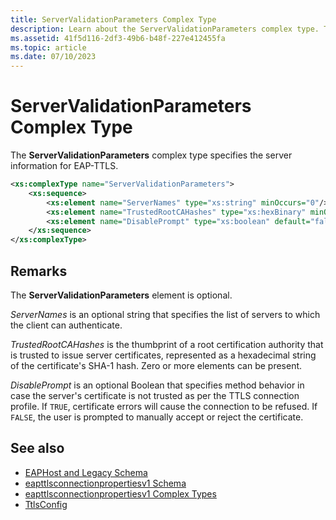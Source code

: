 ```yaml
---
title: ServerValidationParameters Complex Type
description: Learn about the ServerValidationParameters complex type. This optional type specifies server information for EAP-TTLS.
ms.assetid: 41f5d116-2df3-49b6-b48f-227e412455fa
ms.topic: article
ms.date: 07/10/2023
---
```


# ServerValidationParameters Complex Type

The **ServerValidationParameters** complex type specifies the server information for EAP-TTLS.

```XML
<xs:complexType name="ServerValidationParameters">
    <xs:sequence>
        <xs:element name="ServerNames" type="xs:string" minOccurs="0"/>
        <xs:element name="TrustedRootCAHashes" type="xs:hexBinary" minOccurs="0" maxOccurs="unbounded"/>
        <xs:element name="DisablePrompt" type="xs:boolean" default="false" minOccurs="0"/>
    </xs:sequence>
</xs:complexType>
```

## Remarks

The **ServerValidationParameters** element is optional.

*ServerNames* is an optional string that specifies the list of servers to which the client can authenticate.

*TrustedRootCAHashes* is the thumbprint of a root certification authority that is trusted to issue server certificates, represented as a hexadecimal string of the certificate's SHA-1 hash. Zero or more elements can be present.

*DisablePrompt* is an optional Boolean that specifies method behavior in case the server's certificate is not trusted as per the TTLS connection profile. If `TRUE`, certificate errors will cause the connection to be refused. If `FALSE`, the user is prompted to manually accept or reject the certificate.

## See also

- [EAPHost and Legacy Schema](eaphost-schemas.md)
- [eapttlsconnectionpropertiesv1 Schema](eapttlsconnectionpropertiesv1schema-schema.md)
- [eapttlsconnectionpropertiesv1 Complex Types](eapttlsconnectionpropertiesv1schema-complex-types.md)
- [TtlsConfig](eapttlsconnectionpropertiesv1schema-ttlsconfig-complextype.md)

